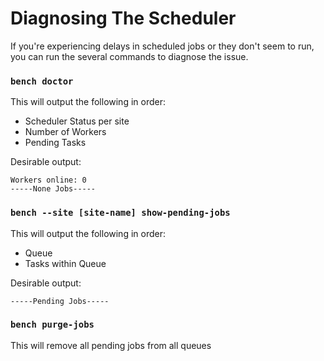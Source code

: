<!-- add-breadcrumbs -->
# Diagnosing The Scheduler

<!-- markdown -->

If you're experiencing delays in scheduled jobs or they don't seem to run, you can run the several commands to diagnose the issue.

### `bench doctor`

This will output the following in order:
- Scheduler Status per site
- Number of Workers
- Pending Tasks


Desirable output:

	Workers online: 0
	-----None Jobs-----

### `bench --site [site-name] show-pending-jobs`

This will output the following in order:
- Queue
- Tasks within Queue

Desirable output:

	-----Pending Jobs-----


### `bench purge-jobs`

This will remove all pending jobs from all queues